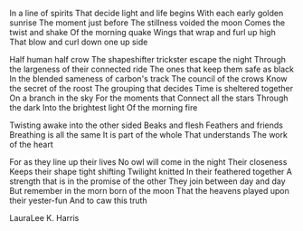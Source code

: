 In a line of spirits
That decide light and life begins
With each early golden sunrise
The moment just before
The stillness voided the moon
Comes the twist and shake
Of the morning quake
Wings that wrap and furl up high
That blow and curl down one up side


Half human half crow
The shapeshifter trickster escape the night
Through the largeness of their connected ride
The ones that keep them safe as black
In the blended sameness of carbon's track
The council of the crows
Know the secret of the roost
The grouping that decides
Time is sheltered together
On a branch in the sky
For the moments that
Connect all the stars
Through the dark
Into the brightest light
Of the morning fire


Twisting awake into the other sided
Beaks and flesh
Feathers and friends
Breathing is all the same
It is part of the whole
That understands
The work of the heart


For as they line up their lives
No owl will come in the night
Their closeness
Keeps their shape tight shifting
Twilight knitted
In their feathered together
A strength that is in the promise of the other
They join between day and day
But remember in the morn born of the moon
That the heavens played upon their yester-fun
And to caw this truth 

LauraLee K. Harris